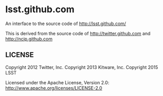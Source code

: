 lsst.github.com
======

An interface to the source code of http://lsst.github.com/

This is derived from the  source code of http://twitter.github.com  and http://ncip.github.com


LICENSE
------------

Copyright 2012 Twitter, Inc.
Copyright 2013 Kitware, Inc. 
Copyright 2015 LSST

Licensed under the Apache License, Version 2.0: http://www.apache.org/licenses/LICENSE-2.0
